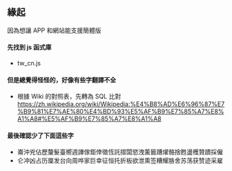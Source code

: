 ## 緣起
因為想讓 APP 和網站能支援簡體版

#### 先找到 js 函式庫
* tw_cn.js

#### 但是總覺得怪怪的，好像有些字翻譯不全
* 根據 Wiki 的對照表，先轉為 SQL 比對
https://zh.wikipedia.org/wiki/Wikipedia:%E4%B8%AD%E6%96%87%E7%B9%81%E7%AE%80%E4%BD%93%E5%AF%B9%E7%85%A7%E8%A1%A8#%E5%AF%B9%E7%85%A7%E8%A1%A8

#### 最後確認少了下面這些字
* 崙沖兇佔歷釐髮臺嚮週譁傢鉅倖徵恆託摺闆慾洩薰籤蹧燿骼捨甦盪穫贊蹟採僱
* 仑冲凶占历厘发台向周哗家巨幸征恒托折板欲泄熏签糟耀胳舍苏荡获赞迹采雇
